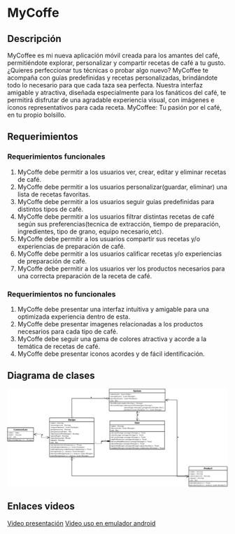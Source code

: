 # MyCoffe

## Descripción

MyCoffee es mi nueva aplicación móvil creada para los amantes del café, permitiéndote explorar, personalizar y compartir recetas de café a tu gusto. 
¿Quieres perfeccionar tus técnicas o probar algo nuevo? 
MyCoffee te acompaña con guías predefinidas y recetas personalizadas, brindándote todo lo necesario para que cada taza sea perfecta.
Nuestra interfaz amigable y atractiva, diseñada especialmente para los fanáticos del café, te permitirá disfrutar de una agradable experiencia visual, con imágenes e íconos representativos para cada receta. 
MyCoffee: Tu pasión por el café, en tu propio bolsillo.

## Requerimientos

### Requerimientos funcionales

1. MyCoffe debe permitir a los usuarios ver, crear, editar y eliminar recetas de café.
2. MyCoffe debe permitir a los usuarios personalizar(guardar, eliminar) una lista de recetas favoritas.
3. MyCoffe debe permitir a los usuarios seguir guías predefinidas para distintos tipos de café.
4. MyCoffe debe permitir a los usuarios filtrar distintas recetas de café según sus preferencias(tecnica de extracción,
   tiempo de preparación, ingredientes, tipo de grano, equipo necesario,etc).
5. MyCoffe debe permitir a los usuarios compartir sus recetas y/o experiencias de preparación de café.
6. MyCoffe debe permitir a los usuarios calificar recetas y/o experiencias de preparación de café.
7. MyCoffe debe permitir a los usuarios ver los productos necesarios para una correcta preparación de la receta de café.


### Requerimientos no funcionales

1. MyCoffe debe presentar una interfaz intuitiva y amigable para una optimizada experiencia dentro de esta.
2. MyCoffe debe presentar imagenes relacionadas a los productos necesarios para cada tipo de café.
3. MyCoffe debe seguir una gama de colores atractiva y acorde a la temática de recetas de café.
4. MyCoffe debe presentar iconos acordes y de fácil identificación.

## Diagrama de clases

![Diagrama de Clases](assets/DiagramaMyCoffe.png)

## Enlaces videos

[Video presentación](https://drive.google.com/file/d/1N9043VJ-9QV7QKd6fKoG5D9J3KNlbRmq/view?usp=sharing)
[Video uso en emulador android](https://drive.google.com/file/d/1REG61jnd98l03gh9Y_LQmFl6z4hMyqJG/view?usp=sharing)